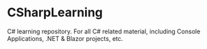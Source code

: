 # CSharpLearning
 C# learning repository. For all C# related material, including Console Applications, .NET & Blazor projects, etc. 
